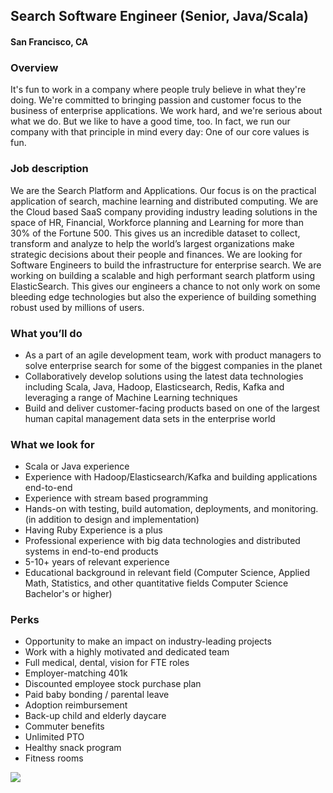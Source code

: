 ## Search Software Engineer (Senior, Java/Scala)
#### San Francisco, CA

### Overview
It's fun to work in a company where people truly believe in what they're doing. We're committed to bringing passion and customer focus to the business of enterprise applications. We work hard, and we're serious about what we do. But we like to have a good time, too. In fact, we run our company with that principle in mind every day: One of our core values is fun.

### Job description
We are the Search Platform and Applications. Our focus is on the practical application of search, machine learning and distributed computing. We are the Cloud based SaaS company providing industry leading solutions in the space of HR, Financial, Workforce planning and Learning for more than 30% of the Fortune 500.  This gives us an incredible dataset to collect, transform and analyze to help the world’s largest organizations make strategic decisions about their people and finances. 
We are looking for Software Engineers to build the infrastructure for enterprise search. We are working on building a scalable and high performant search platform using ElasticSearch. This gives our engineers a chance to not only work on some bleeding edge technologies but also the experience of building something robust used by millions of users.

### What you’ll do
+	As a part of an agile development team, work with product managers to solve enterprise search for some of the biggest companies in the planet
+	Collaboratively develop solutions using the latest data technologies including Scala, Java, Hadoop, Elasticsearch, Redis, Kafka and leveraging a range of Machine Learning techniques
+	Build and deliver customer-facing products based on one of the largest human capital management data sets in the enterprise world

### What we look for
+	Scala or Java experience
+	Experience with Hadoop/Elasticsearch/Kafka and building applications end-to-end
+	Experience with stream based programming
+	Hands-on with testing, build automation, deployments, and monitoring. (in addition to design and implementation)
+	Having Ruby Experience is a plus
+	Professional experience with big data technologies and distributed systems in end-to-end products
+	5-10+ years of relevant experience
+	Educational background in relevant field (Computer Science, Applied Math, Statistics, and other quantitative fields Computer Science Bachelor's or higher)

### Perks
+	Opportunity to make an impact on industry-leading projects
+	Work with a highly motivated and dedicated team
+	Full medical, dental, vision for FTE roles
+	Employer-matching 401k
+	Discounted employee stock purchase plan
+	Paid baby bonding / parental leave
+	Adoption reimbursement 
+	Back-up child and elderly daycare
+	Commuter benefits
+	Unlimited PTO
+	Healthy snack program
+	Fitness rooms


[<img src='https://dabuttonfactory.com/button.png?t=Learn+More&f=Calibri-Bold&ts=24&tc=fff&hp=20&vp=8&c=5&bgt=unicolored&bgc=29aafe'>](https://letsrockit.co/job/v29ya2rheq-search-software-engineer-senior-java-scala)
